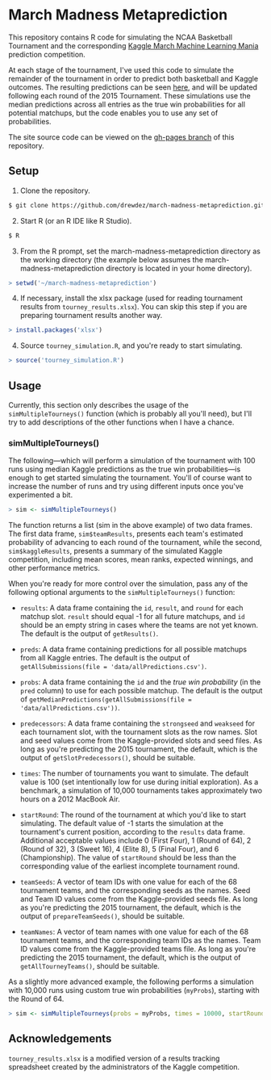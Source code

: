 # March Madness Metaprediction

This repository contains R code for simulating the NCAA Basketball Tournament
and the corresponding [Kaggle March Machine Learning Mania][kaggle-url]
prediction competition.

At each stage of the tournament, I've used this code to simulate the remainder
of the tournament in order to predict both basketball and Kaggle outcomes. The
resulting predictions can be seen [here][metaprediction-url], and will be
updated following each round of the 2015 Tournament. These simulations use the
median predictions across all entries as the true win probabilities for all
potential matchups, but the code enables you to use any set of probabilities.

The site source code can be viewed on the [gh-pages branch][gh-pages-url] of
this repository.


## Setup

1. Clone the repository.
```bash
$ git clone https://github.com/drewdez/march-madness-metaprediction.git
```

2. Start R (or an R IDE like R Studio).
```bash
$ R
```

3. From the R prompt, set the march-madness-metaprediction directory as the
working directory (the example below assumes the march-madness-metaprediction
directory is located in your home directory).
```r
> setwd('~/march-madness-metaprediction')
```

4. If necessary, install the xlsx package (used for reading tournament results
from `tourney_results.xlsx`). You can skip this step if you are preparing
tournament results another way.
```r
> install.packages('xlsx')
```

4. Source `tourney_simulation.R`, and you're ready to start simulating.
```r
> source('tourney_simulation.R')
```


## Usage

Currently, this section only describes the usage of the `simMultipleTourneys()`
function (which is probably all you'll need), but I'll try to add descriptions
of the other functions when I have a chance.

### simMultipleTourneys()

The following—which will perform a simulation of the tournament with 100 runs
using median Kaggle predictions as the true win probabilities—is enough to get
started simulating the tournament. You'll of course want to increase the number
of runs and try using different inputs once you've experimented a bit.

~~~r
> sim <- simMultipleTourneys()
~~~

The function returns a list (sim in the above example) of two data frames. The
first data frame, `sim$teamResults`, presents each team's estimated probability
of advancing to each round of the tournament, while the second,
`sim$kaggleResults`, presents a summary of the simulated Kaggle competition,
including mean scores, mean ranks, expected winnings, and other performance
metrics.

When you're ready for more control over the simulation, pass any of the
following optional arguments to the `simMultipleTourneys()` function:

- `results`: A data frame containing the `id`, `result`, and `round` for each
matchup slot. `result` should equal -1 for all future matchups, and `id`
should be an empty string in cases where the teams are not yet known. The
default is the output of `getResults()`.

- `preds`: A data frame containing predictions for all possible matchups from
all Kaggle entries. The default is the output of
`getAllSubmissions(file = 'data/allPredictions.csv')`.

- `probs`: A data frame containing the `id` and the *true win probability* (in
the `pred` column) to use for each possible matchup. The default is the output
of `getMedianPredictions(getAllSubmissions(file = 'data/allPredictions.csv'))`.

- `predecessors`: A data frame containing the `strongseed` and `weakseed` for
each tournament slot, with the tournament slots as the row names. Slot and seed
values come from the Kaggle-provided slots and seed files. As long as you're
predicting the 2015 tournament, the default, which is the output of
`getSlotPredecessors()`, should be suitable.

- `times`: The number of tournaments you want to simulate. The default value is
100 (set intentionally low for use during initial exploration). As a benchmark,
a simulation of 10,000 tournaments takes approximately two hours on a 2012
MacBook Air.

- `startRound`: The round of the tournament at which you'd like to start
simulating. The default value of -1 starts the simulation at the tournament's
current position, according to the `results` data frame. Additional acceptable
values include 0 (First Four), 1 (Round of 64), 2 (Round of 32), 3 (Sweet 16),
4 (Elite 8), 5 (Final Four), and 6 (Championship). The value of `startRound`
should be less than the corresponding value of the earliest incomplete
tournament round.

- `teamSeeds`: A vector of team IDs with one value for each of the 68 tournament
teams, and the corresponding seeds as the names. Seed and Team ID values come
from the Kaggle-provided seeds file. As long as you're predicting the 2015
tournament, the default, which is the output of `prepareTeamSeeds()`, should be
suitable.

- `teamNames`: A vector of team names with one value for each of the 68
tournament teams, and the corresponding team IDs as the names. Team ID values
come from the Kaggle-provided teams file. As long as you're predicting the 2015
tournament, the default, which is the output of `getAllTourneyTeams()`, should
be suitable.

As a slightly more advanced example, the following performs a simulation with
10,000 runs using custom true win probabilities (`myProbs`), starting with the
Round of 64.

~~~r
> sim <- simMultipleTourneys(probs = myProbs, times = 10000, startRound = 1)
~~~


## Acknowledgements

`tourney_results.xlsx` is a modified version of a results tracking spreadsheet
created by the administrators of the Kaggle competition.

[metaprediction-url]: http://drewdez.com/march-madness-metaprediction/
[kaggle-url]: http://kaggle.com/c/march-machine-learning-mania-2015
[gh-pages-url]: https://github.com/drewdez/march-madness-metaprediction/tree/gh-pages
